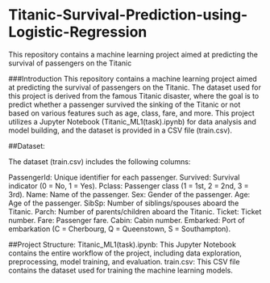 # Titanic-Survival-Prediction-using-Logistic-Regression
This repository contains a machine learning project aimed at predicting the survival of passengers on the Titanic


###Introduction
This repository contains a machine learning project aimed at predicting the survival of passengers on the Titanic. The dataset used for this project is derived from the famous Titanic disaster, where the goal is to predict whether a passenger survived the sinking of the Titanic or not based on various features such as age, class, fare, and more. This project utilizes a Jupyter Notebook (Titanic_ML1(task).ipynb) for data analysis and model building, and the dataset is provided in a CSV file (train.csv).

##Dataset:

The dataset (train.csv) includes the following columns:

PassengerId: Unique identifier for each passenger.
Survived: Survival indicator (0 = No, 1 = Yes).
Pclass: Passenger class (1 = 1st, 2 = 2nd, 3 = 3rd).
Name: Name of the passenger.
Sex: Gender of the passenger.
Age: Age of the passenger.
SibSp: Number of siblings/spouses aboard the Titanic.
Parch: Number of parents/children aboard the Titanic.
Ticket: Ticket number.
Fare: Passenger fare.
Cabin: Cabin number.
Embarked: Port of embarkation (C = Cherbourg, Q = Queenstown, S = Southampton).

##Project Structure:
Titanic_ML1(task).ipynb: This Jupyter Notebook contains the entire workflow of the project, including data exploration, preprocessing, model training, and evaluation.
train.csv: This CSV file contains the dataset used for training the machine learning models.

